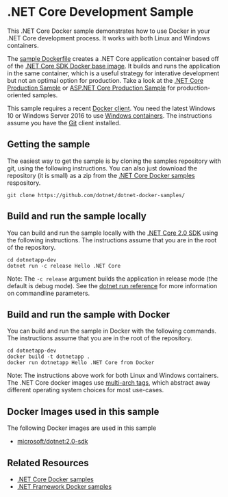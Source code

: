 # .NET Core Development Sample

This .NET Core Docker sample demonstrates how to use Docker in your .NET Core development process. It works with both Linux and Windows containers.

The [sample Dockerfile](Dockerfile) creates a .NET Core application container based off of the [.NET Core SDK Docker base image](https://hub.docker.com/r/microsoft/dotnet/). It builds and runs the application in the same container, which is a useful strategy for interative development but not an optimal option for production. Take a look at the [.NET Core Production Sample](../dotnetapp-prod/README.md) or [ASP.NET Core Production Sample](../aspnetapp/README.md) for production-oriented samples.

This sample requires a recent [Docker client](https://www.docker.com/products/docker). You need the latest Windows 10 or Windows Server 2016 to use [Windows containers](http://aka.ms/windowscontainers). The instructions assume you have the [Git](https://git-scm.com/downloads) client installed.

## Getting the sample

The easiest way to get the sample is by cloning the samples repository with git, using the following instructions. You can also just download the repository (it is small) as a zip from the [.NET Core Docker samples](https://github.com/dotnet/dotnet-docker-samples/) respository.

```console
git clone https://github.com/dotnet/dotnet-docker-samples/
```

## Build and run the sample locally

You can build and run the sample locally with the [.NET Core 2.0 SDK](https://www.microsoft.com/net/download/core) using the following instructions. The instructions assume that you are in the root of the repository.

```console
cd dotnetapp-dev
dotnet run -c release Hello .NET Core
```

Note: The `-c release` argument builds the application in release mode (the default is debug mode). See the [dotnet run reference](https://docs.microsoft.com/dotnet/core/tools/dotnet-run) for more information on commandline parameters.

## Build and run the sample with Docker

You can build and run the sample in Docker with the following commands. The instructions assume that you are in the root of the repository.

```console
cd dotnetapp-dev
docker build -t dotnetapp .
docker run dotnetapp Hello .NET Core from Docker
```

Note: The instructions above work for both Linux and Windows containers. The .NET Core docker images use [multi-arch tags](https://github.com/dotnet/announcements/issues/14), which abstract away different operating system choices for most use-cases.

## Docker Images used in this sample

The following Docker images are used in this sample

* [microsoft/dotnet:2.0-sdk](https://hub.docker.com/r/microsoft/dotnet)

## Related Resources

* [.NET Core Docker samples](https://github.com/dotnet/dotnet-docker-samples/blob/master/README.md)
* [.NET Framework Docker samples](https://github.com/Microsoft/dotnet-framework-docker-samples)

